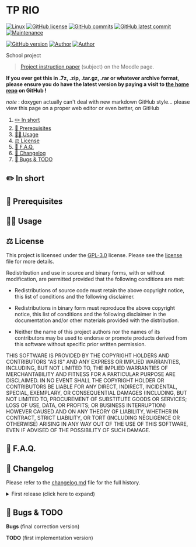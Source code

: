 # TP RIO

[![Linux](https://svgshare.com/i/Zhy.svg)](https://docs.microsoft.com/en-us/windows/wsl/tutorials/gui-apps)
[![GitHub license](https://img.shields.io/github/license/ThomasByr/tp_rio)](https://github.com/ThomasByr/chess/blob/master/LICENSE)
[![GitHub commits](https://badgen.net/github/commits/ThomasByr/tp_rio)](https://GitHub.com/ThomasByr/chess/commit/)
[![GitHub latest commit](https://badgen.net/github/last-commit/ThomasByr/tp_rio)](https://gitHub.com/ThomasByr/tp_rio/commit/)
[![Maintenance](https://img.shields.io/badge/Maintained%3F-yes-green.svg)](https://GitHub.com/ThomasByr/tp_rio/graphs/commit-activity)

[![GitHub version](https://badge.fury.io/gh/ThomasByr%2Ftp_rio.svg)](https://github.com/ThomasByr/tp_rio)
[![Author](https://img.shields.io/badge/author-@ThomasByr-blue)](https://github.com/ThomasByr)
[![Author](https://img.shields.io/badge/author-@LosKeeper-blue)](https://github.com/LosKeeper)

<summary>School project</summary>

> [Project instruction paper](https://moodle.unistra.fr/) (subject) on the Moodle page.

**If you ever get this in .7z, .zip, .tar.gz, .rar or whatever archive format, please ensure you do have the latest version by paying a visit to [the home repo](https://github.com/ThomasByr/tp_rio) on GitHub !**

_note_ : doxygen actually can't deal with new markdown GitHub style... please view this page on a proper web editor or even better, on GitHub

1. [✏️ In short](#️-in-short)
2. [🔰 Prerequisites](#-prerequisites)
3. [👩‍🏫 Usage](#-usage)
4. [⚖️ License](#️-license)
5. [💁 F.A.Q.](#-faq)
6. [🔄 Changelog](#-changelog)
7. [🐛 Bugs & TODO](#-bugs--todo)

## ✏️ In short

## 🔰 Prerequisites

## 👩‍🏫 Usage

## ⚖️ License

This project is licensed under the [GPL-3.0](LICENSE) license. Please see the [license](LICENSE) file for more details.

Redistribution and use in source and binary forms, with or without
modification, are permitted provided that the following conditions are met:

- Redistributions of source code must retain the above copyright notice,
  this list of conditions and the following disclaimer.

- Redistributions in binary form must reproduce the above copyright notice,
  this list of conditions and the following disclaimer in the documentation
  and/or other materials provided with the distribution.

- Neither the name of this project authors nor the names of its
  contributors may be used to endorse or promote products derived from
  this software without specific prior written permission.

THIS SOFTWARE IS PROVIDED BY THE COPYRIGHT HOLDERS AND CONTRIBUTORS "AS IS"
AND ANY EXPRESS OR IMPLIED WARRANTIES, INCLUDING, BUT NOT LIMITED TO, THE
IMPLIED WARRANTIES OF MERCHANTABILITY AND FITNESS FOR A PARTICULAR PURPOSE
ARE DISCLAIMED. IN NO EVENT SHALL THE COPYRIGHT HOLDER OR CONTRIBUTORS BE
LIABLE FOR ANY DIRECT, INDIRECT, INCIDENTAL, SPECIAL, EXEMPLARY, OR
CONSEQUENTIAL DAMAGES (INCLUDING, BUT NOT LIMITED TO, PROCUREMENT OF
SUBSTITUTE GOODS OR SERVICES; LOSS OF USE, DATA, OR PROFITS; OR BUSINESS
INTERRUPTION) HOWEVER CAUSED AND ON ANY THEORY OF LIABILITY, WHETHER IN
CONTRACT, STRICT LIABILITY, OR TORT (INCLUDING NEGLIGENCE OR OTHERWISE)
ARISING IN ANY WAY OUT OF THE USE OF THIS SOFTWARE, EVEN IF ADVISED OF THE
POSSIBILITY OF SUCH DAMAGE.

## 💁 F.A.Q.

## 🔄 Changelog

Please refer to the [changelog.md](changelog.md) file for the full history.

<details>
    <summary>  First release (click here to expand) </summary>

**v0.1.0** this shit is dope

- git init

</details>

## 🐛 Bugs & TODO

**Bugs** (final correction version)

**TODO** (first implementation version)
